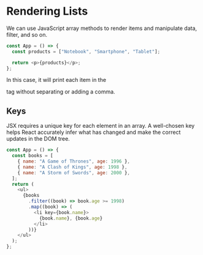 # Rendering Lists

We can use JavaScript array methods to render items and manipulate data, filter, and so on.

```javascript
const App = () => {
  const products = ["Notebook", "Smartphone", "Tablet"];

  return <p>{products}</p>;
};
```

In this case, it will print each item in the <p> tag without separating or adding a comma.

## Keys

JSX requires a unique key for each element in an array. A well-chosen key helps React accurately infer what has changed and make the correct updates in the DOM tree.

```javascript
const App = () => {
  const books = [
    { name: "A Game of Thrones", age: 1996 },
    { name: "A Clash of Kings", age: 1998 },
    { name: "A Storm of Swords", age: 2000 },
  ];
  return (
    <ul>
      {books
        .filter((book) => book.age >= 1998)
        .map((book) => (
          <li key={book.name}>
            {book.name}, {book.age}
          </li>
        ))}
    </ul>
  );
};
```
